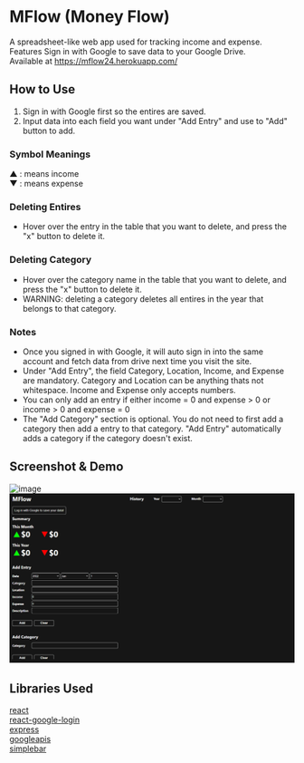 # MFlow (Money Flow)
A spreadsheet-like web app used for tracking income and expense.\
Features Sign in with Google to save data to your Google Drive.\
Available at https://mflow24.herokuapp.com/

## How to Use
1. Sign in with Google first so the entires are saved.
2. Input data into each field you want under "Add Entry" and use to "Add" button to add. 

### Symbol Meanings
▲ : means income\
▼ : means expense

### Deleting Entires
- Hover over the entry in the table that you want to delete, and press the "x" button to delete it. 

### Deleting Category
- Hover over the category name in the table that you want to delete, and press the "x" button to delete it. 
- WARNING: deleting a category deletes all entires in the year that belongs to that category. 

### Notes
- Once you signed in with Google, it will auto sign in into the same account and fetch data from drive next time you visit the site. 
- Under "Add Entry", the field Category, Location, Income, and Expense are mandatory. Category and Location can be anything thats not whitespace. Income and Expense only accepts numbers. 
- You can only add an entry if either income = 0 and expense > 0 or income > 0 and expense = 0 
- The "Add Category" section is optional. You do not need to first add a category then add a entry to that category. "Add Entry" automatically adds a category if the category doesn't exist. 

## Screenshot & Demo
![image](https://user-images.githubusercontent.com/42505518/155610662-7badfd69-9f9d-4a6b-bcea-ee95dd0540eb.png)
![demo](mflow-demo.gif)

## Libraries Used
[react](https://github.com/facebook/react)\
[react-google-login](https://github.com/anthonyjgrove/react-google-login)\
[express](https://github.com/expressjs/express)\
[googleapis](https://github.com/googleapis/googleapis)\
[simplebar](https://github.com/Grsmto/simplebar)
